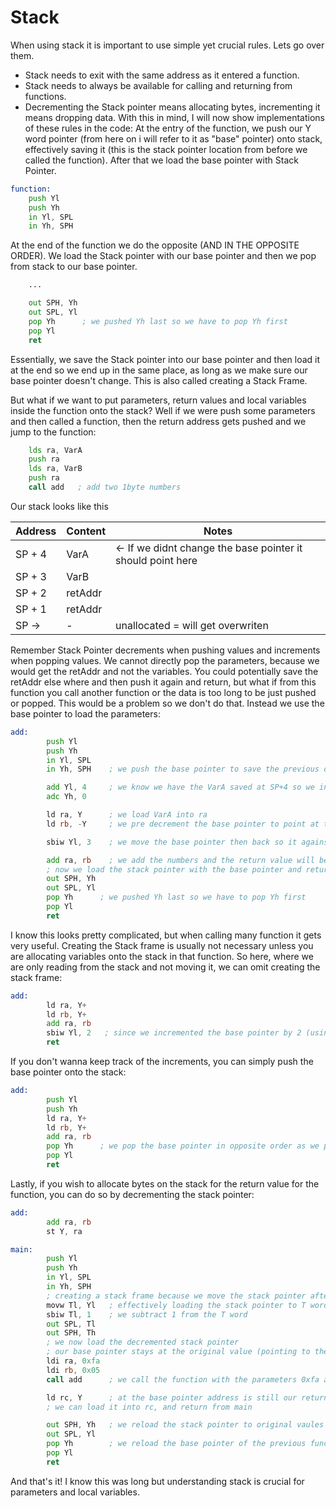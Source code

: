 # Stack
When using stack it is important to use simple yet crucial rules. Lets go over them.
- Stack needs to exit with the same address as it entered a function.
- Stack needs to always be available for calling and returning from functions.
- Decrementing the Stack pointer means allocating bytes, incrementing it means dropping data.
With this in mind, I will now show implementations of these rules in the code:
At the entry of the function, we push our Y word pointer (from here on i will refer to it as "base" pointer) onto stack, effectively saving it (this is the stack pointer location from before we called the function). After that we load the base pointer with Stack Pointer.
```asm
function:
	push Yl
	push Yh
	in Yl, SPL
	in Yh, SPH
```

At the end of the function we do the opposite (AND IN THE OPPOSITE ORDER). We load the 
Stack pointer with our base pointer and then we pop from stack to our base pointer.
```asm
	...

	out SPH, Yh
	out SPL, Yl
	pop Yh      ; we pushed Yh last so we have to pop Yh first
	pop Yl
	ret
```

Essentially, we save the Stack pointer into our base pointer and then load it at the end so we end up in the same place, as long as we make sure our base pointer doesn't change. This is also called creating a Stack Frame.

But what if we want to put parameters, return values and local variables inside the function onto the stack? Well if we were push some parameters and then called a function, then the return address gets pushed and we jump to the function:

```asm
	lds ra, VarA
	push ra
	lds ra, VarB
	push ra
	call add   ; add two 1byte numbers
```
Our stack looks like this

| Address | Content | Notes                                                       |
| ------- | ------- | ----------------------------------------------------------- |
| SP + 4  | VarA    | <- If we didnt change the base pointer it should point here |
| SP + 3  | VarB    |                                                             |
| SP + 2  | retAddr |                                                             |
| SP + 1  | retAddr |                                                             |
| SP ->   | -       | unallocated = will get overwriten                           |

Remember Stack Pointer decrements when pushing values and increments when popping values. We cannot directly pop the parameters, because we would get the retAddr and not the variables. You could potentially save the retAddr else where and then push it again and return, but what if from this function you call another function or the data is too long to be just pushed or popped. This would be a problem so we don't do that. Instead we use the base pointer to load the parameters:
```asm
add:
		push Yl
		push Yh
		in Yl, SPL
		in Yh, SPH    ; we push the base pointer to save the previous one

		add Yl, 4     ; we know we have the VarA saved at SP+4 so we increment the base pointer
		adc Yh, 0

		ld ra, Y      ; we load VarA into ra
		ld rb, -Y     ; we pre decrement the base pointer to point at the VarB and load it into rb

		sbiw Yl, 3    ; we move the base pointer then back so it agains equals stack pointer address

		add ra, rb    ; we add the numbers and the return value will be stored in ra
		; now we load the stack pointer with the base pointer and return		
		out SPH, Yh
		out SPL, Yl
		pop Yh      ; we pushed Yh last so we have to pop Yh first
		pop Yl
		ret
```

I know this looks pretty complicated, but when calling many function it gets very useful. Creating the Stack frame is usually not necessary unless you are allocating variables onto the stack in that function. So here, where we are only reading from the stack and not moving it, we can omit creating the stack frame:
```asm
add:
		ld ra, Y+
		ld rb, Y+
		add ra, rb
		sbiw Yl, 2   ; since we incremented the base pointer by 2 (using the Y+) we now have to again decrement it to the same vaule we started with
		ret
```

If you don't wanna keep track of the increments, you can simply push the base pointer onto the stack:
```asm
add:
		push Yl
		push Yh
		ld ra, Y+
		ld rb, Y+
		add ra, rb
		pop Yh      ; we pop the base pointer in opposite order as we pushed it
		pop Yl
		ret
```

Lastly, if you wish to allocate bytes on the stack for the return value for the function, you can do so by decrementing the stack pointer:

```asm
add:
		add ra, rb
		st Y, ra

main:
		push Yl
		push Yh
		in Yl, SPL		
		in Yh, SPH
		; creating a stack frame because we move the stack pointer after this point
		movw Tl, Yl   ; effectively loading the stack pointer to T word (base and stack pointer are currently the same)
		sbiw Tl, 1    ; we subtract 1 from the T word
		out SPL, Tl
		out SPH, Th
		; we now load the decremented stack pointer
		; our base pointer stays at the original value (pointing to the allocated byte)
		ldi ra, 0xfa
		ldi rb, 0x05
		call add      ; we call the function with the parameters 0xfa and 0x05

		ld rc, Y      ; at the base pointer address is still our return value because we didnt move the base pointer
		; we can load it into rc, and return from main

		out SPH, Yh   ; we reload the stack pointer to original vaules (otherwise we would pop the return value as an address when returning)
		out SPL, Yl
		pop Yh        ; we reload the base pointer of the previous function
		pop Yl
		ret

```

And that's it! I know this was long but understanding stack is crucial for parameters and local variables.